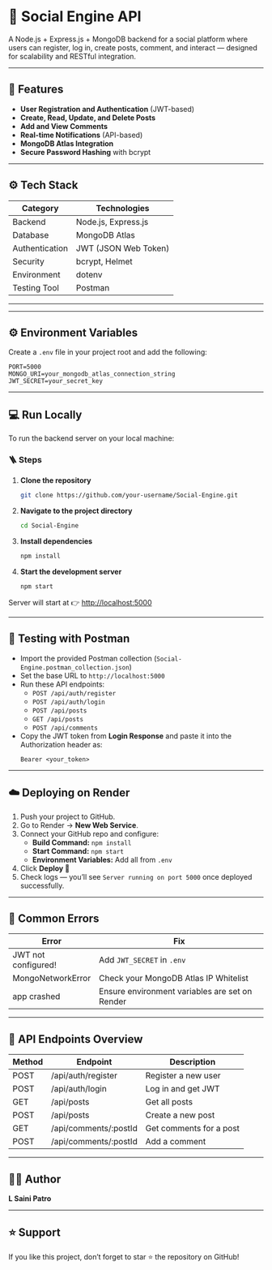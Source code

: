 # 🚀 Social Engine API

A Node.js + Express.js + MongoDB backend for a social platform where users can register, log in, create posts, comment, and interact — designed for scalability and RESTful integration.

---

## 🧩 Features

- **User Registration and Authentication** (JWT-based)
- **Create, Read, Update, and Delete Posts**
- **Add and View Comments**
- **Real-time Notifications** (API-based)
- **MongoDB Atlas Integration**
- **Secure Password Hashing** with bcrypt

---

## ⚙️ Tech Stack

| Category        | Technologies                 |
|-----------------|-----------------------------|
| Backend         | Node.js, Express.js          |
| Database        | MongoDB Atlas                |
| Authentication  | JWT (JSON Web Token)         |
| Security        | bcrypt, Helmet               |
| Environment     | dotenv                       |
| Testing Tool    | Postman                      |

---


---

## ⚙️ Environment Variables

Create a `.env` file in your project root and add the following:

```
PORT=5000
MONGO_URI=your_mongodb_atlas_connection_string
JWT_SECRET=your_secret_key
```

---

## 💻 Run Locally

To run the backend server on your local machine:

### 🪜 Steps

1. **Clone the repository**
    ```sh
    git clone https://github.com/your-username/Social-Engine.git
    ```

2. **Navigate to the project directory**
    ```sh
    cd Social-Engine
    ```

3. **Install dependencies**
    ```sh
    npm install
    ```

4. **Start the development server**
    ```sh
    npm start
    ```

Server will start at 👉 [http://localhost:5000](http://localhost:5000)

---

## 🧠 Testing with Postman

- Import the provided Postman collection (`Social-Engine.postman_collection.json`)
- Set the base URL to `http://localhost:5000`
- Run these API endpoints:
    - `POST /api/auth/register`
    - `POST /api/auth/login`
    - `POST /api/posts`
    - `GET /api/posts`
    - `POST /api/comments`
- Copy the JWT token from **Login Response** and paste it into the Authorization header as:
    ```
    Bearer <your_token>
    ```

---

## ☁️ Deploying on Render

1. Push your project to GitHub.
2. Go to Render → **New Web Service**.
3. Connect your GitHub repo and configure:
    - **Build Command:** `npm install`
    - **Start Command:** `npm start`
    - **Environment Variables:** Add all from `.env`
4. Click **Deploy 🚀**
5. Check logs — you’ll see `Server running on port 5000` once deployed successfully.

---

## 🔐 Common Errors

| Error               | Fix                                         |
|---------------------|---------------------------------------------|
| JWT not configured! | Add `JWT_SECRET` in `.env`                  |
| MongoNetworkError   | Check your MongoDB Atlas IP Whitelist       |
| app crashed         | Ensure environment variables are set on Render |

---

## 🧾 API Endpoints Overview

| Method | Endpoint                 | Description              |
|--------|--------------------------|--------------------------|
| POST   | /api/auth/register       | Register a new user      |
| POST   | /api/auth/login          | Log in and get JWT       |
| GET    | /api/posts               | Get all posts            |
| POST   | /api/posts               | Create a new post        |
| GET    | /api/comments/:postId    | Get comments for a post  |
| POST   | /api/comments/:postId    | Add a comment            |

---

## 🧑‍💻 Author

**L Saini Patro**  

---

## ⭐ Support

If you like this project, don’t forget to star ⭐ the repository on GitHub!
